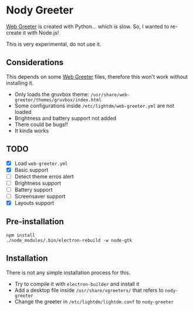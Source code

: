 # Nody Greeter

[Web Greeter][web-greeter] is created with Python... which is slow. So, I wanted to re-create it with Node.js!

This is very experimental, do not use it.

## Considerations

This depends on some [Web Greeter][web-greeter] files, therefore this won't work without installing it.

- Only loads the gruvbox theme: `/usr/share/web-greeter/themes/gruvbox/index.html`
- Some configurations inside `/etc/lightdm/web-greeter.yml` are not loaded
- Brightness and battery support not added
- There could be bugs!!
- It kinda works

## TODO

- [x] Load `web-greeter.yml`
- [x] Basic support
- [ ] Detect theme erros alert
- [ ] Brightness support
- [ ] Battery support
- [ ] Screensaver support
- [x] Layouts support

## Pre-installation
```
npm install
./node_modules/.bin/electron-rebuild -w node-gtk
```

## Installation

There is not any simple installation process for this.

- Try to compile it with `electron-builder` and install it
- Add a desktop file inside `/usr/share/xgreeters/` that refers to `nody-greeter`
- Change the greeter in `/etc/lightdm/lightdm.conf` to `nody-greeter`

[web-greeter]: https://github.com/JezerM/web-greeter "Web Greeter"
